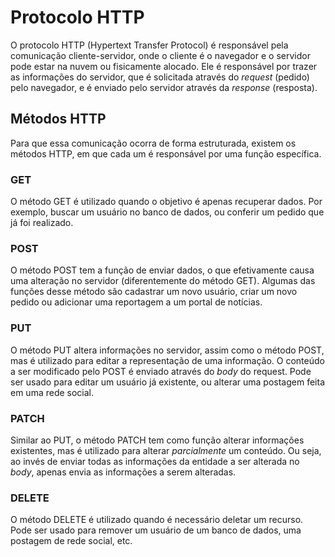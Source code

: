 # Protocolo HTTP

O protocolo HTTP (Hypertext Transfer Protocol) é responsável pela comunicação cliente-servidor, onde o cliente é o navegador e o servidor pode estar na nuvem ou fisicamente alocado. Ele é responsável por trazer as informações do servidor, que é solicitada através do *request* (pedido) pelo navegador, e é enviado pelo servidor através da *response* (resposta).

## Métodos HTTP

Para que essa comunicação ocorra de forma estruturada, existem os métodos HTTP, em que cada um é responsável por uma função específica.

### GET

O método GET é utilizado quando o objetivo é apenas recuperar dados. Por exemplo, buscar um usuário no banco de dados, ou conferir um pedido que já foi realizado.

### POST

O método POST tem a função de enviar dados, o que efetivamente causa uma alteração no servidor (diferentemente do método GET). Algumas das funções desse método são cadastrar um novo usuário, criar um novo pedido ou adicionar uma reportagem a um portal de notícias.

### PUT

O método PUT altera informações no servidor, assim como o método POST, mas é utilizado para editar a representação de uma informação. O conteúdo a ser modificado pelo POST é enviado através do *body* do request. Pode ser usado para editar um usuário já existente, ou alterar uma postagem feita em uma rede social.

### PATCH

Similar ao PUT, o método PATCH tem como função alterar informações existentes, mas é utilizado para alterar *parcialmente* um conteúdo. Ou seja, ao invés de enviar todas as informações da entidade a ser alterada no *body*, apenas envia as informações a serem alteradas.

### DELETE

O método DELETE é utilizado quando é necessário deletar um recurso. Pode ser usado para remover um usuário de um banco de dados, uma postagem de rede social, etc.